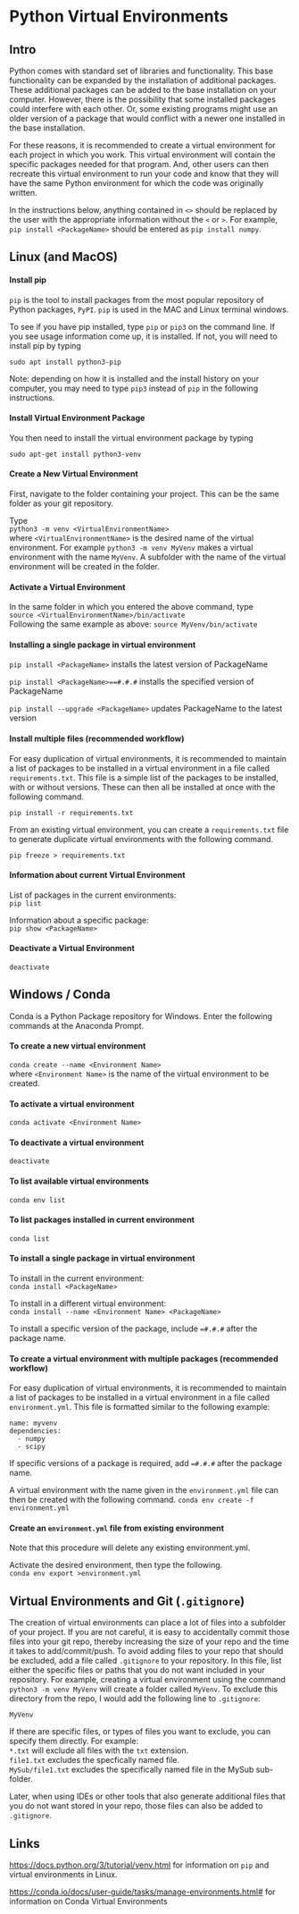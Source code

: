 # Python Virtual Environments

## Intro
Python comes with standard set of libraries and functionality.  This base
functionality can be expanded by the installation of additional packages.
These additional packages can be added to the base installation on your 
computer.  However, there is the possibility that some installed packages
could interfere with each other.  Or, some existing programs might use an 
older version of a package that would conflict with a newer one installed
in the base installation.  

For these reasons, it is recommended to create a virtual environment for each
project in which you work.  This virtual environment will contain the specific
packages needed for that program.  And, other users can then recreate this
virtual environment to run your code and know that they will have the same
Python environment for which the code was originally written.

In the instructions below, anything contained in `<>` should be replaced by
the user with the appropriate information without the `<` or `>`.  For
example, `pip install <PackageName>` should be entered as `pip install numpy`.

## Linux (and MacOS)
#### Install pip

`pip` is the tool to install packages from the most popular repository of
Python packages, `PyPI`.  `pip` is used in the MAC and Linux terminal windows.

To see if you have pip installed, type `pip` or `pip3` on the command
line.  If you see usage information come up, it is installed.  If not,
you will need to install pip by typing

```
sudo apt install python3-pip
```

Note:  depending on how it is installed and the install history on your 
computer, you may need to type `pip3` instead of `pip` in the following
instructions.

#### Install Virtual Environment Package
You then need to install the virtual environment package by typing 
```
sudo apt-get install python3-venv
```

#### Create a New Virtual Environment
First, navigate to the folder containing your project.  This can be the same 
folder as your git repository.

Type  
`python3 -m venv <VirtualEnvironmentName>`  
where `<VirtualEnvironmentName>` is the desired name of the virtual
environment.  For example `python3 -m venv MyVenv` makes a virtual
environment with the name `MyVenv`.  A subfolder with the name of the virtual
environment will be created in the folder.

#### Activate a Virtual Environment
In the same folder in which you entered the above command, type  
`source <VirtualEnvironmentName>/bin/activate`  
Following the same example as above:  `source MyVenv/bin/activate`

#### Installing a single package in virtual environment
`pip install <PackageName>` installs the latest version of PackageName

`pip install <PackageName>==#.#.#` installs the specified version of 
PackageName

`pip install --upgrade <PackageName>` updates PackageName to the latest version

#### Install multiple files (recommended workflow)
For easy duplication of virtual environments, it is recommended to maintain a
list of packages to be installed in a virtual environment in a file called
`requirements.txt`.  This file is a simple list of the packages to be installed,
with or without versions.  These can then all be installed at once with the
following command.

`pip install -r requirements.txt`

From an existing virtual environment, you can create a `requirements.txt` file
to generate duplicate virtual environments with the following command.

`pip freeze > requirements.txt`

#### Information about current Virtual Environment
List of packages in the current environments:  
`pip list`

Information about a specific package:  
`pip show <PackageName>`


#### Deactivate a Virtual Environment
`deactivate`


## Windows / Conda
Conda is a Python Package repository for Windows.
Enter the following commands at the Anaconda Prompt.

#### To create a new virtual environment
`conda create --name <Environment Name>`  
where `<Environment Name>` is the name of the virtual environment to be created.

#### To activate a virtual environment
`conda activate <Environment Name>`

#### To deactivate a virtual environment
`deactivate`

#### To list available virtual environments
`conda env list`

#### To list packages installed in current environment
`conda list`

#### To install a single package in virtual environment
To install in the current environment:  
`conda install <PackageName>`

To install in a different virtual environment:  
`conda install --name <Environment Name> <PackageName>`

To install a specific version of the package, include `=#.#.#` after the 
package name.

#### To create a virtual environment with multiple packages (recommended workflow)
For easy duplication of virtual environments, it is recommended to maintain a
list of packages to be installed in a virtual environment in a file called
`environment.yml`.  This file is formatted similar to the following example:
```
name: myvenv
dependencies:
  - numpy
  - scipy
```
If specific versions of a package is required, add `=#.#.#` after the package
name.

A virtual environment with the name given in the `environment.yml` file can
then be created with the following command.
`conda env create -f environment.yml`

#### Create an `environment.yml` file from existing environment
Note that this procedure will delete any existing environment.yml.

Activate the desired environment, then type the following.  
`conda env export >environment.yml`

 ## Virtual Environments and Git  (`.gitignore`)
 The creation of virtual environments can place a lot of files into a subfolder
 of your project.  If you are not careful, it is easy to accidentally commit
 those files into your git repo, thereby increasing the size of your repo and
 the time it takes to add/commit/push.  To avoid adding files to your repo
 that should be excluded, add a file called `.gitignore` to your repository.
 In this file, list either the specific files or paths that you do not want
 included in your repository.  For example, creating a virtual environment
 using the command `python3 -m venv MyVenv` will create a folder called 
 `MyVenv`.  To exclude this directory from the repo, I would add the following
 line to `.gitignore`:
 ```
 MyVenv
 ```
 If there are specific files, or types of files you want to exclude, you can
 specify them directly.  For example:  
 `*.txt` will exclude all files with the `txt` extension.  
 `file1.txt` excludes the specfically named file.  
 `MySub/file1.txt` excludes the specifically named file in the MySub sub-folder.
 
 Later, when using IDEs or other tools that also generate additional files that
 you do not want stored in your repo, those files can also be added to 
 `.gitignore`.
 
 ## Links
 <https://docs.python.org/3/tutorial/venv.html> for information on `pip` and
 virtual environments in Linux.
 
 
 <https://conda.io/docs/user-guide/tasks/manage-environments.html#> for 
 information on Conda Virtual Environments
 